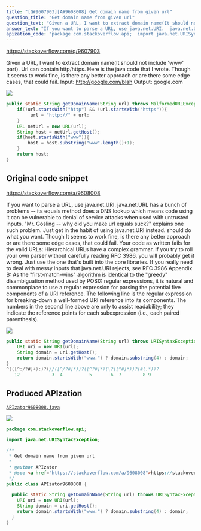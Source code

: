 ```yaml
---
title: "[Q#9607903][A#9608008] Get domain name from given url"
question_title: "Get domain name from given url"
question_text: "Given a URL, I want to extract domain name(It should not include 'www' part). Url can contain http/https. Here is the java code that I wrote. Though It seems to work fine, is there any better approach or are there some edge cases, that could fail. Input: http://google.com/blah Output: google.com"
answer_text: "If you want to parse a URL, use java.net.URI.  java.net.URL has a bunch of problems -- its equals method does a DNS lookup which means code using it can be vulnerable to denial of service attacks when used with untrusted inputs. \"Mr. Gosling -- why did you make url equals suck?\" explains one such problem.  Just get in the habit of using java.net.URI instead. should do what you want. Though It seems to work fine, is there any better approach or are there some edge cases, that could fail. Your code as written fails for the valid URLs: Hierarchical URLs have a complex grammar.  If you try to roll your own parser without carefully reading RFC 3986, you will probably get it wrong.  Just use the one that's built into the core libraries. If you really need to deal with messy inputs that java.net.URI rejects, see RFC 3986 Appendix B: As the \"first-match-wins\" algorithm is identical to the \"greedy\"      disambiguation method used by POSIX regular expressions, it is      natural and commonplace to use a regular expression for parsing the      potential five components of a URI reference. The following line is the regular expression for breaking-down a      well-formed URI reference into its components. The numbers in the second line above are only to assist readability;      they indicate the reference points for each subexpression (i.e., each      paired parenthesis)."
apization_code: "package com.stackoverflow.api;  import java.net.URISyntaxException;  /**  * Get domain name from given url  *  * @author APIzator  * @see <a href=\"https://stackoverflow.com/a/9608008\">https://stackoverflow.com/a/9608008</a>  */ public class APIzator9608008 {    public static String getDomainName(String url) throws URISyntaxException {     URI uri = new URI(url);     String domain = uri.getHost();     return domain.startsWith(\"www.\") ? domain.substring(4) : domain;   } }"
---
```


https://stackoverflow.com/q/9607903

Given a URL, I want to extract domain name(It should not include &#x27;www&#x27; part). Url can contain http/https. Here is the java code that I wrote. Though It seems to work fine, is there any better approach or are there some edge cases, that could fail.
Input: http://google.com/blah
Output: google.com


<div class="code-logo"><img src="/stackoverflow.png" /></div>

```java
public static String getDomainName(String url) throws MalformedURLException{
    if(!url.startsWith("http") && !url.startsWith("https")){
         url = "http://" + url;
    }        
    URL netUrl = new URL(url);
    String host = netUrl.getHost();
    if(host.startsWith("www")){
        host = host.substring("www".length()+1);
    }
    return host;
}
```


## Original code snippet

https://stackoverflow.com/a/9608008

If you want to parse a URL, use java.net.URI.  java.net.URL has a bunch of problems -- its equals method does a DNS lookup which means code using it can be vulnerable to denial of service attacks when used with untrusted inputs.
&quot;Mr. Gosling -- why did you make url equals suck?&quot; explains one such problem.  Just get in the habit of using java.net.URI instead.
should do what you want.
Though It seems to work fine, is there any better approach or are there some edge cases, that could fail.
Your code as written fails for the valid URLs:
Hierarchical URLs have a complex grammar.  If you try to roll your own parser without carefully reading RFC 3986, you will probably get it wrong.  Just use the one that&#x27;s built into the core libraries.
If you really need to deal with messy inputs that java.net.URI rejects, see RFC 3986 Appendix B:
As the &quot;first-match-wins&quot; algorithm is identical to the &quot;greedy&quot;
     disambiguation method used by POSIX regular expressions, it is
     natural and commonplace to use a regular expression for parsing the
     potential five components of a URI reference.
The following line is the regular expression for breaking-down a
     well-formed URI reference into its components.
The numbers in the second line above are only to assist readability;
     they indicate the reference points for each subexpression (i.e., each
     paired parenthesis).

<div class="code-logo"><img src="/stackoverflow.png" /></div>

```java
public static String getDomainName(String url) throws URISyntaxException {
    URI uri = new URI(url);
    String domain = uri.getHost();
    return domain.startsWith("www.") ? domain.substring(4) : domain;
}
^(([^:/?#]+):)?(//([^/?#]*))?([^?#]*)(\?([^#]*))?(#(.*))?
   12            3  4          5       6  7        8 9
```

## Produced APIzation

[`APIzator9608008.java`](https://github.com/pasqualesalza/apization-temp-data/raw/master/search/APIzator9608008.java)

<div class="code-logo"><img src="/apizator.png" /></div>

```java
package com.stackoverflow.api;

import java.net.URISyntaxException;

/**
 * Get domain name from given url
 *
 * @author APIzator
 * @see <a href="https://stackoverflow.com/a/9608008">https://stackoverflow.com/a/9608008</a>
 */
public class APIzator9608008 {

  public static String getDomainName(String url) throws URISyntaxException {
    URI uri = new URI(url);
    String domain = uri.getHost();
    return domain.startsWith("www.") ? domain.substring(4) : domain;
  }
}

```